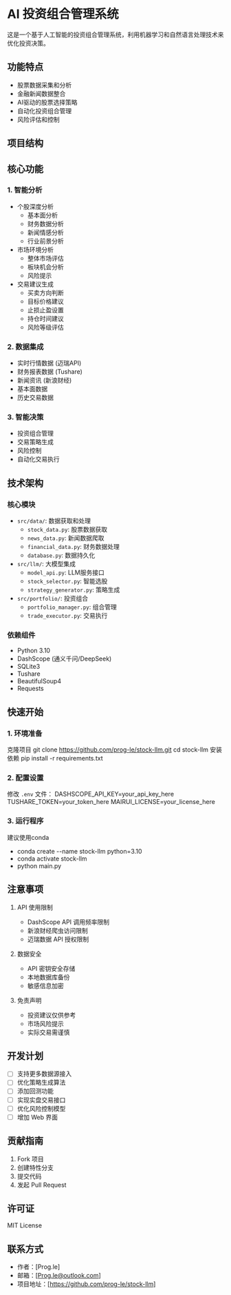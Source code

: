 # AI 投资组合管理系统

这是一个基于人工智能的投资组合管理系统，利用机器学习和自然语言处理技术来优化投资决策。

## 功能特点

- 股票数据采集和分析
- 金融新闻数据整合
- AI驱动的股票选择策略
- 自动化投资组合管理
- 风险评估和控制

## 项目结构

## 核心功能

### 1. 智能分析
- 个股深度分析
  - 基本面分析
  - 财务数据分析
  - 新闻情感分析
  - 行业前景分析
- 市场环境分析
  - 整体市场评估
  - 板块机会分析
  - 风险提示
- 交易建议生成
  - 买卖方向判断
  - 目标价格建议
  - 止损止盈设置
  - 持仓时间建议
  - 风险等级评估

### 2. 数据集成
- 实时行情数据 (迈瑞API)
- 财务报表数据 (Tushare)
- 新闻资讯 (新浪财经)
- 基本面数据
- 历史交易数据

### 3. 智能决策
- 投资组合管理
- 交易策略生成
- 风险控制
- 自动化交易执行

## 技术架构

### 核心模块
- `src/data/`: 数据获取和处理
  - `stock_data.py`: 股票数据获取
  - `news_data.py`: 新闻数据爬取
  - `financial_data.py`: 财务数据处理
  - `database.py`: 数据持久化
- `src/llm/`: 大模型集成
  - `model_api.py`: LLM服务接口
  - `stock_selector.py`: 智能选股
  - `strategy_generator.py`: 策略生成
- `src/portfolio/`: 投资组合
  - `portfolio_manager.py`: 组合管理
  - `trade_executor.py`: 交易执行

### 依赖组件
- Python 3.10
- DashScope (通义千问/DeepSeek)
- SQLite3
- Tushare
- BeautifulSoup4
- Requests

## 快速开始

### 1. 环境准备
克隆项目
git clone https://github.com/prog-le/stock-llm.git
cd stock-llm
安装依赖
pip install -r requirements.txt

### 2. 配置设置
修改 `.env` 文件：
DASHSCOPE_API_KEY=your_api_key_here
TUSHARE_TOKEN=your_token_here
MAIRUI_LICENSE=your_license_here

### 3. 运行程序
建议使用conda
- conda create --name stock-llm python=3.10
- conda activate stock-llm
- python main.py

## 注意事项

1. API 使用限制
   - DashScope API 调用频率限制
   - 新浪财经爬虫访问限制
   - 迈瑞数据 API 授权限制

2. 数据安全
   - API 密钥安全存储
   - 本地数据库备份
   - 敏感信息加密

3. 免责声明
   - 投资建议仅供参考
   - 市场风险提示
   - 实际交易需谨慎

## 开发计划

- [ ] 支持更多数据源接入
- [ ] 优化策略生成算法
- [ ] 添加回测功能
- [ ] 实现实盘交易接口
- [ ] 优化风险控制模型
- [ ] 增加 Web 界面

## 贡献指南

1. Fork 项目
2. 创建特性分支
3. 提交代码
4. 发起 Pull Request

## 许可证

MIT License

## 联系方式

- 作者：[Prog.le]
- 邮箱：[Prog.le@outlook.com]
- 项目地址：[https://github.com/prog-le/stock-llm]

